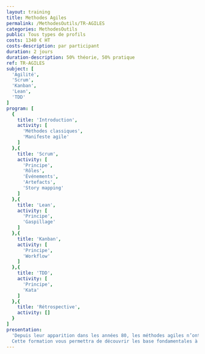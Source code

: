 ```yaml
---
layout: training
title: Methodes Agiles
permalink: /MethodesOutils/TR-AGILES
categories: MethodesOutils
public: Tous types de profils
costs: 1340 € HT
costs-description: par participant
duration: 2 jours
duration-description: 50% théorie, 50% pratique
ref: TR-AGILES
subject: [
  'Agilité',
  'Scrum',
  'Kanban',
  'Lean',
  'TDD'
]
program: [
  {
    title: 'Introduction',
    activity: [
      'Méthodes classiques',
      'Manifeste agile'
    ]
  },{
    title: 'Scrum',
    activity: [
      'Principe',
      'Rôles',
      'Événements',
      'Artefacts',
      'Story mapping'
    ]
  },{
    title: 'Lean',
    activity: [
      'Principe',
      'Gaspillage'
    ]
  },{
    title: 'Kanban',
    activity: [
      'Principe',
      'Workflow'
    ]
  },{
    title: 'TDD',
    activity: [
      'Principe',
      'Kata'
    ]
  },{
    title: 'Rétrospective',
    activity: []
  }
]
presentation:
  'Depuis leur apparition dans les années 80, les méthodes agiles n’ont cessé de faire évoluer la gestion de projet traditionnelle.
  Cette formation vous permettra de découvrir les base fondamentales à l’origine de l’agilité, ainsi qu’un éventail des méthodes les plus répandues. Des ateliers pratiques vous permettront de comprendre en profondeur les bénéfices qu’apporte l’agilité au quotidien dans la gestion de vos projets.'
---
```

